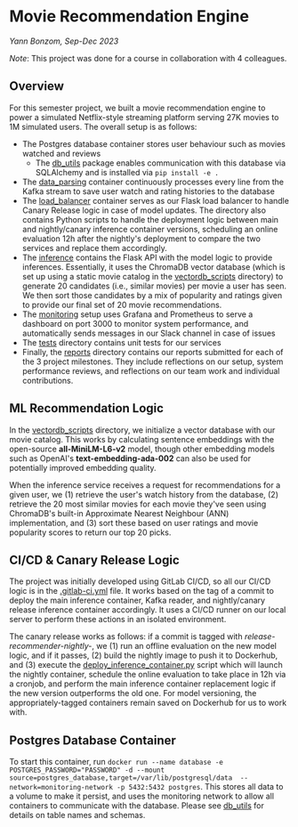 # Movie Recommendation Engine
*Yann Bonzom, Sep-Dec 2023*

*Note*: This project was done for a course in collaboration with 4 colleagues.

## Overview
For this semester project, we built a movie recommendation engine to power a simulated Netflix-style streaming platform serving 27K movies to 1M simulated users. The overall setup is as follows: 
- The Postgres database container stores user behaviour such as movies watched and reviews
    - The [db_utils](./db_utils/) package enables communication with this database via SQLAlchemy and is installed via `pip install -e .`
- The [data_parsing](./data_parsing/) container continuously processes every line from the Kafka stream to save user watch and rating histories to the database
- The [load_balancer](./load_balancer/) container serves as our Flask load balancer to handle Canary Release logic in case of model updates. The directory also contains Python scripts to handle the deployment logic between main and nightly/canary inference container versions, scheduling an online evaluation 12h after the nightly's deployment to compare the two services and replace them accordingly. 
- The [inference](./inference/) contains the Flask API with the model logic to provide inferences. Essentially, it uses the ChromaDB vector database (which is set up using a static movie catalog in the [vectordb_scripts](./vectordb_scripts/) directory) to generate 20 candidates (i.e., similar movies) per movie a user has seen. We then sort those candidates by a mix of popularity and ratings given to provide our final set of 20 movie recommendations. 
- The [monitoring](./monitoring/) setup uses Grafana and Prometheus to serve a dashboard on port 3000 to monitor system performance, and automatically sends messages in our Slack channel in case of issues
- The [tests](./tests/) directory contains unit tests for our services
- Finally, the [reports](./reports/) directory contains our reports submitted for each of the 3 project milestones. They include reflections on our setup, system performance reviews, and reflections on our team work and individual contributions. 

## ML Recommendation Logic
In the [vectordb_scripts](./vectordb_scripts/) directory, we initialize a vector database with our movie catalog. This works by calculating sentence embeddings with the open-source **all-MiniLM-L6-v2** model, though other embedding models such as OpenAI's **text-embedding-ada-002** can also be used for potentially improved embedding quality. 

When the inference service receives a request for recommendations for a given user, we (1) retrieve the user's watch history from the database, (2) retrieve the 20 most similar movies for each movie they've seen using ChromaDB's built-in Approximate Nearest Neighbour (ANN) implementation, and (3) sort these based on user ratings and movie popularity scores to return our top 20 picks.

## CI/CD & Canary Release Logic
The project was initially developed using GitLab CI/CD, so all our CI/CD logic is in the [.gitlab-ci.yml](.gitlab-ci.yml) file. It works based on the tag of a commit to deploy the main inference container, Kafka reader, and nightly/canary release inference container accordingly. It uses a CI/CD runner on our local server to perform these actions in an isolated environment. 

The canary release works as follows: if a commit is tagged with *release-recommender-nightly-*, we (1) run an offline evaluation on the new model logic, and if it passes, (2) build the nightly image to push it to Dockerhub, and (3) execute the [deploy_inference_container.py](./load_balancer/deploy_inference_container.py) script which will launch the nightly container, schedule the online evaluation to take place in 12h via a cronjob, and perform the main inference container replacement logic if the new version outperforms the old one. For model versioning, the appropriately-tagged containers remain saved on Dockerhub for us to work with. 

## Postgres Database Container
To start this container, run `docker run --name database -e POSTGRES_PASSWORD="PASSWORD" -d --mount source=postgres_database,target=/var/lib/postgresql/data  --network=monitoring-network -p 5432:5432 postgres`. This stores all data to a volume to make it persist, and uses the monitoring network to allow all containers to communicate with the database. Please see [db_utils](./db_utils/) for details on table names and schemas. 
